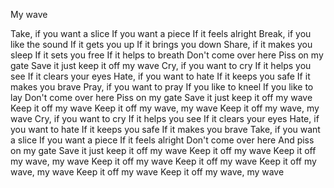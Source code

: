My wave

Take, if you want a slice
If you want a piece
If it feels alright
Break, if you like the sound
If it gets you up
If it brings you down
Share, if it makes you sleep
If it sets you free
If it helps to breath
Don't come over here
Piss on my gate
Save it just keep it off my wave
Cry, if you want to cry
If it helps you see
If it clears your eyes
Hate, if you want to hate
If it keeps you safe
If it makes you brave
Pray, if you want to pray
If you like to kneel
If you like to lay
Don't come over here
Piss on my gate
Save it just keep it off my wave
Keep it off my wave
Keep it off my wave, my wave
Keep it off my wave, my wave
Cry, if you want to cry
If it helps you see
If it clears your eyes
Hate, if you want to hate
If it keeps you safe
If it makes you brave
Take, if you want a slice
If you want a piece
If it feels alright
Don't come over here
And piss on my gate
Save it just keep it off my wave
Keep it off my wave
Keep it off my wave, my wave
Keep it off my wave
Keep it off my wave
Keep it off my wave, my wave
Keep it off my wave
Keep it off my wave, my wave
